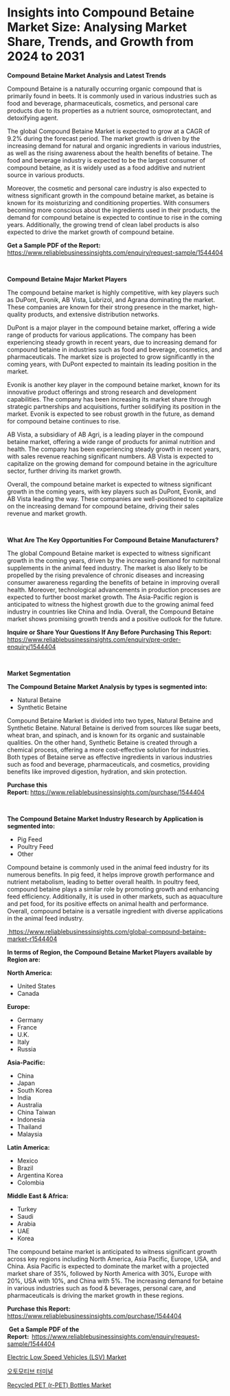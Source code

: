 <p><h1>Insights into Compound Betaine Market Size: Analysing Market Share, Trends, and Growth from 2024 to 2031</h1></p><p><strong>Compound Betaine Market Analysis and Latest Trends</strong></p>
<p><p>Compound Betaine is a naturally occurring organic compound that is primarily found in beets. It is commonly used in various industries such as food and beverage, pharmaceuticals, cosmetics, and personal care products due to its properties as a nutrient source, osmoprotectant, and detoxifying agent.</p><p>The global Compound Betaine Market is expected to grow at a CAGR of 9.2% during the forecast period. The market growth is driven by the increasing demand for natural and organic ingredients in various industries, as well as the rising awareness about the health benefits of betaine. The food and beverage industry is expected to be the largest consumer of compound betaine, as it is widely used as a food additive and nutrient source in various products.</p><p>Moreover, the cosmetic and personal care industry is also expected to witness significant growth in the compound betaine market, as betaine is known for its moisturizing and conditioning properties. With consumers becoming more conscious about the ingredients used in their products, the demand for compound betaine is expected to continue to rise in the coming years. Additionally, the growing trend of clean label products is also expected to drive the market growth of compound betaine.</p></p>
<p><strong>Get a Sample PDF of the Report:&nbsp;</strong> <a href="https://www.reliablebusinessinsights.com/enquiry/request-sample/1544404">https://www.reliablebusinessinsights.com/enquiry/request-sample/1544404</a></p>
<p>&nbsp;</p>
<p><strong>Compound Betaine Major Market Players</strong></p>
<p><p>The compound betaine market is highly competitive, with key players such as DuPont, Evonik, AB Vista, Lubrizol, and Agrana dominating the market. These companies are known for their strong presence in the market, high-quality products, and extensive distribution networks. </p><p>DuPont is a major player in the compound betaine market, offering a wide range of products for various applications. The company has been experiencing steady growth in recent years, due to increasing demand for compound betaine in industries such as food and beverage, cosmetics, and pharmaceuticals. The market size is projected to grow significantly in the coming years, with DuPont expected to maintain its leading position in the market.</p><p>Evonik is another key player in the compound betaine market, known for its innovative product offerings and strong research and development capabilities. The company has been increasing its market share through strategic partnerships and acquisitions, further solidifying its position in the market. Evonik is expected to see robust growth in the future, as demand for compound betaine continues to rise.</p><p>AB Vista, a subsidiary of AB Agri, is a leading player in the compound betaine market, offering a wide range of products for animal nutrition and health. The company has been experiencing steady growth in recent years, with sales revenue reaching significant numbers. AB Vista is expected to capitalize on the growing demand for compound betaine in the agriculture sector, further driving its market growth.</p><p>Overall, the compound betaine market is expected to witness significant growth in the coming years, with key players such as DuPont, Evonik, and AB Vista leading the way. These companies are well-positioned to capitalize on the increasing demand for compound betaine, driving their sales revenue and market growth.</p></p>
<p>&nbsp;</p>
<p><strong>What Are The Key Opportunities For Compound Betaine Manufacturers?</strong></p>
<p><p>The global Compound Betaine market is expected to witness significant growth in the coming years, driven by the increasing demand for nutritional supplements in the animal feed industry. The market is also likely to be propelled by the rising prevalence of chronic diseases and increasing consumer awareness regarding the benefits of betaine in improving overall health. Moreover, technological advancements in production processes are expected to further boost market growth. The Asia-Pacific region is anticipated to witness the highest growth due to the growing animal feed industry in countries like China and India. Overall, the Compound Betaine market shows promising growth trends and a positive outlook for the future.</p></p>
<p><strong>Inquire or Share Your Questions If Any Before Purchasing This Report:</strong> <a href="https://www.reliablebusinessinsights.com/enquiry/pre-order-enquiry/1544404">https://www.reliablebusinessinsights.com/enquiry/pre-order-enquiry/1544404</a></p>
<p>&nbsp;</p>
<p><strong>Market Segmentation</strong></p>
<p><strong>The Compound Betaine Market Analysis by types is segmented into:</strong></p>
<p><ul><li>Natural Betaine</li><li>Synthetic Betaine</li></ul></p>
<p><p>Compound Betaine Market is divided into two types, Natural Betaine and Synthetic Betaine. Natural Betaine is derived from sources like sugar beets, wheat bran, and spinach, and is known for its organic and sustainable qualities. On the other hand, Synthetic Betaine is created through a chemical process, offering a more cost-effective solution for industries. Both types of Betaine serve as effective ingredients in various industries such as food and beverage, pharmaceuticals, and cosmetics, providing benefits like improved digestion, hydration, and skin protection.</p></p>
<p><strong>Purchase this Report:&nbsp;</strong><a href="https://www.reliablebusinessinsights.com/purchase/1544404">https://www.reliablebusinessinsights.com/purchase/1544404</a></p>
<p>&nbsp;</p>
<p><strong>The Compound Betaine Market Industry Research by Application is segmented into:</strong></p>
<p><ul><li>Pig Feed</li><li>Poultry Feed</li><li>Other</li></ul></p>
<p><p>Compound betaine is commonly used in the animal feed industry for its numerous benefits. In pig feed, it helps improve growth performance and nutrient metabolism, leading to better overall health. In poultry feed, compound betaine plays a similar role by promoting growth and enhancing feed efficiency. Additionally, it is used in other markets, such as aquaculture and pet food, for its positive effects on animal health and performance. Overall, compound betaine is a versatile ingredient with diverse applications in the animal feed industry.</p></p>
<p><a href="https://www.reliablebusinessinsights.com/global-compound-betaine-market-r1544404">&nbsp;https://www.reliablebusinessinsights.com/global-compound-betaine-market-r1544404</a></p>
<p><strong>In terms of Region, the Compound Betaine Market Players available by Region are:</strong></p>
<p>
    <p> <strong> North America: </strong>
        <ul>
            <li>United States</li>
            <li>Canada</li>
        </ul>
        </p> 
    <p> <strong> Europe: </strong>
        <ul>
            <li>Germany</li>
            <li>France</li>
            <li>U.K.</li>
            <li>Italy</li>
            <li>Russia</li>
        </ul>
        </p> 
    <p> <strong> Asia-Pacific: </strong>
        <ul>
            <li>China</li>
            <li>Japan</li>
            <li>South Korea</li>
            <li>India</li>
            <li>Australia</li>
            <li>China Taiwan</li>
            <li>Indonesia</li>
            <li>Thailand</li>
            <li>Malaysia</li>
        </ul>
        </p> 
    <p> <strong> Latin America: </strong>
        <ul>
            <li>Mexico</li>
            <li>Brazil</li>
            <li>Argentina Korea</li>
            <li>Colombia</li>
        </ul>
        </p> 
    <p> <strong> Middle East & Africa: </strong>
        <ul>
            <li>Turkey</li>
            <li>Saudi</li>
            <li>Arabia</li>
            <li>UAE</li>
            <li>Korea</li>
        </ul>
    </p>
    </p>
<p><p>The compound betaine market is anticipated to witness significant growth across key regions including North America, Asia Pacific, Europe, USA, and China. Asia Pacific is expected to dominate the market with a projected market share of 35%, followed by North America with 30%, Europe with 20%, USA with 10%, and China with 5%. The increasing demand for betaine in various industries such as food & beverages, personal care, and pharmaceuticals is driving the market growth in these regions.</p></p>
<p><strong>Purchase this Report: </strong><a href="https://www.reliablebusinessinsights.com/purchase/1544404">https://www.reliablebusinessinsights.com/purchase/1544404</a></p>
<p>&nbsp;<strong>Get a Sample PDF of the Report:&nbsp;&nbsp;</strong><a href="https://www.reliablebusinessinsights.com/enquiry/request-sample/1544404">https://www.reliablebusinessinsights.com/enquiry/request-sample/1544404</a></p>
<p><strong></strong></p>
<p><p><a href="https://medium.com/@lavernacole31/global-electric-low-speed-vehicles-lsv-market-analysis-trends-forecasts-and-growth-9c9f89fb92f8">Electric Low Speed Vehicles (LSV) Market</a></p><p><a href="https://github.com/AnthonyWratten/Market-Research-Report-List-1/blob/main/67922538043.md">오토모티브 터미널</a></p><p><a href="https://github.com/kaiserrayhan25/Market-Research-Report-List-1/blob/main/recycled-pet-r-pet-bottles-market.md">Recycled PET (r-PET) Bottles Market</a></p></p>